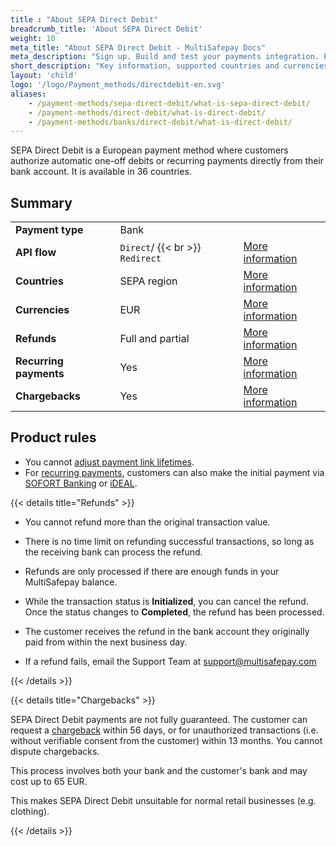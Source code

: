 ```yaml
---
title : "About SEPA Direct Debit"
breadcrumb_title: 'About SEPA Direct Debit'
weight: 10
meta_title: "About SEPA Direct Debit - MultiSafepay Docs"
meta_description: "Sign up. Build and test your payments integration. Explore our products and services. Use our API Reference, SDKs, and wrappers. Get support."
short_description: "Key information, supported countries and currencies, product rules"
layout: 'child'
logo: '/logo/Payment_methods/directdebit-en.svg'
aliases: 
    - /payment-methods/sepa-direct-debit/what-is-sepa-direct-debit/
    - /payment-methods/direct-debit/what-is-direct-debit/
    - /payment-methods/banks/direct-debit/what-is-direct-debit/
---
```


SEPA Direct Debit is a European payment method where customers authorize automatic one-off debits or recurring payments directly from their bank account. It is available in 36 countries. 

## Summary

|   |   |   |
|---|---|---|
| **Payment type**   | Bank  | |
| **API flow**  | `Direct`/ {{< br >}} `Redirect` | [More information](/developer/api/difference-between-direct-and-redirect) |
| **Countries**  | SEPA region  | [More information](https://www.europeanpaymentscouncil.eu/sites/default/files/kb/file/2020-01/EPC409-09%20EPC%20List%20of%20SEPA%20Scheme%20Countries%20v2.6%20-%20January%202020.pdf) |
| **Currencies**  | EUR | [More information](/faq/general/supported-currencies) | 
| **Refunds**  | Full and partial  | [More information](/payments/refunds/) | 
| **Recurring payments**  | Yes | [More information](/payments/features/recurring-payments/)  |
| **Chargebacks**  | Yes | [More information](/faq/chargebacks)  |

## Product rules

- You cannot [adjust payment link lifetimes](/developer/api/adjusting-payment-link-lifetimes/).
- For [recurring payments](/recurring-payments/about/), customers can also make the initial payment via [SOFORT Banking](/payments/methods/banks/sofort-banking/) or [iDEAL](/payments/methods/banks/ideal/).

{{< details title="Refunds" >}}

- You cannot refund more than the original transaction value.

- There is no time limit on refunding successful transactions, so long as the receiving bank can process the refund.

- Refunds are only processed if there are enough funds in your MultiSafepay balance.

- While the transaction status is **Initialized**, you can cancel the refund. Once the status changes to **Completed**, the refund has been processed. 

- The customer receives the refund in the bank account they originally paid from within the next business day.

- If a refund fails, email the Support Team at <support@multisafepay.com> 

{{< /details >}}

{{< details title="Chargebacks" >}}

SEPA Direct Debit payments are not fully guaranteed. The customer can request a [chargeback](/payments/chargebacks/) within 56 days, or for unauthorized transactions (i.e. without verifiable consent from the customer) within 13 months. You cannot dispute chargebacks.

This process involves both your bank and the customer's bank and may cost up to 65 EUR. 

This makes SEPA Direct Debit unsuitable for normal retail businesses (e.g. clothing).

{{< /details >}}
